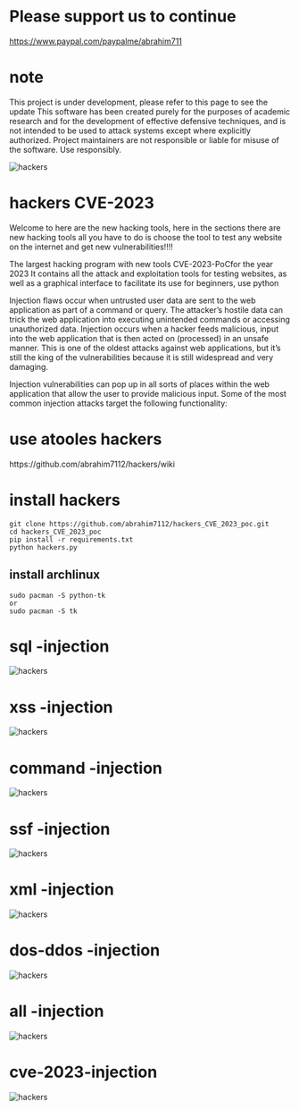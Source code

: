 # Please support us to continue
https://www.paypal.com/paypalme/abrahim711

# note
This project is under development, please refer to this page to see the update
This software has been created purely for the purposes of academic research and for the development of effective defensive techniques, and is not intended to be used to attack systems except where explicitly authorized. Project maintainers are not responsible or liable for misuse of the software. Use responsibly.

![hackers](https://github.com/abrahim7112/hackers/blob/main/img/a.png)
<h1>hackers CVE-2023</h1> 

Welcome to here are the new hacking tools, here in the sections there are new hacking tools all you have to do is choose the tool to test any website on the internet and get new vulnerabilities!!!!

The largest hacking program with new tools CVE-2023-PoCfor the year 2023 It contains all the attack and exploitation tools for testing websites, as well as a graphical interface to facilitate its use for beginners,
use python

Injection flaws occur when untrusted user data are sent to the web application as part of a command or query. The attacker’s hostile data can trick the web application into executing unintended commands or accessing unauthorized data. Injection occurs when a hacker feeds malicious, input into the web application that is then acted on (processed) in an unsafe manner. This is one of the oldest attacks against web applications, but it’s still the king of the vulnerabilities because it is still widespread and very damaging.

Injection vulnerabilities can pop up in all sorts of places within the web application that allow the user to provide malicious input. Some of the most common injection attacks target the following functionality:

<h1> use atooles hackers </h1>
https://github.com/abrahim7112/hackers/wiki

<h1>install hackers</h1> 

```
git clone https://github.com/abrahim7112/hackers_CVE_2023_poc.git
cd hackers_CVE_2023_poc
pip install -r requirements.txt
python hackers.py
```
## install archlinux 
```
sudo pacman -S python-tk
or
sudo pacman -S tk
```
# sql -injection

![hackers](https://github.com/abrahim7112/hackers/blob/main/img/b.png)

# xss -injection

![hackers](https://github.com/abrahim7112/hackers/blob/main/img/c.png)

# command -injection

![hackers](https://github.com/abrahim7112/hackers/blob/main/img/d.png)

# ssf -injection

![hackers](https://github.com/abrahim7112/hackers/blob/main/img/e.png)

# xml -injection

![hackers](https://github.com/abrahim7112/hackers/blob/main/img/f.png)

# dos-ddos -injection

![hackers](https://github.com/abrahim7112/hackers/blob/main/img/g.png)

# all -injection

![hackers](https://github.com/abrahim7112/hackers/blob/main/img/h.png)

# cve-2023-injection

![hackers](https://github.com/abrahim7112/hackers/blob/main/img/i.png)
